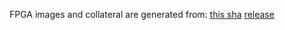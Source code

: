 FPGA images and collateral are generated from:
[this sha](https://github.com/oxidecomputer/quartz/commit/ac70329388b36815bc405b58b5260a060bbfa953)
[release](https://api.github.com/repos/oxidecomputer/quartz/releases/226010645)
